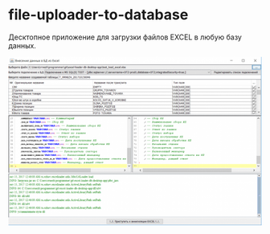 # file-uploader-to-database

Десктопное приложение для загрузки файлов EXCEL в любую базу данных.

![example](test.png)